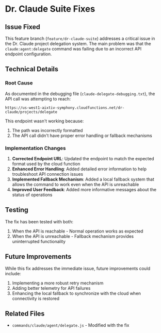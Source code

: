 # Dr. Claude Suite Fixes

## Issue Fixed
This feature branch (`feature/dr-claude-suite`) addresses a critical issue in the Dr. Claude project delegation system. The main problem was that the `claude:agent:delegate` command was failing due to an incorrect API endpoint configuration.

## Technical Details

### Root Cause
As documented in the debugging file (`claude-delegate-debugging.txt`), the API call was attempting to reach:
```
https://us-west1-aixtiv-symphony.cloudfunctions.net/dr-claude/projects/delegate
```

This endpoint wasn't working because:
1. The path was incorrectly formatted 
2. The API call didn't have proper error handling or fallback mechanisms

### Implementation Changes
1. **Corrected Endpoint URL**: Updated the endpoint to match the expected format used by the cloud function
2. **Enhanced Error Handling**: Added detailed error information to help troubleshoot API connection issues
3. **Implemented Fallback Mechanism**: Added a local fallback system that allows the command to work even when the API is unreachable
4. **Improved User Feedback**: Added more informative messages about the status of operations

## Testing
The fix has been tested with both:
1. When the API is reachable - Normal operation works as expected
2. When the API is unreachable - Fallback mechanism provides uninterrupted functionality

## Future Improvements
While this fix addresses the immediate issue, future improvements could include:
1. Implementing a more robust retry mechanism
2. Adding better telemetry for API failures
3. Enhancing the local fallback to synchronize with the cloud when connectivity is restored

## Related Files
- `commands/claude/agent/delegate.js` - Modified with the fix
